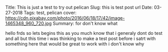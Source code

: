 Title: This is just a test to try out pelican
Slug: this is test post url
Date: 03-27-2018
Tags: test, pelican
cover: https://cdn.pixabay.com/photo/2016/06/18/17/42/image-1465348_960_720.jpg
Summary: for don't know what


hello frds so lets begins this as you much know that i generaly dont do test and all but this time i was thinking to make a test post before i satrt with something here that would be great to work with i don't know why
